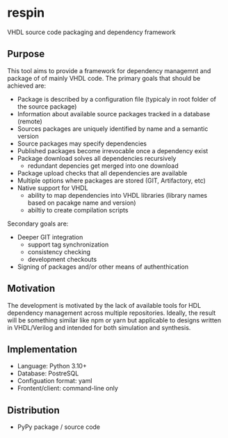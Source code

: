 # respin
VHDL source code packaging and dependency framework

## Purpose
This tool aims to provide a framework for dependency managemnt and package of of mainly VHDL code.
The primary goals that should be achieved are:
- Package is described by a configuration file (typicaly in root folder of the source package)
- Information about available source packages tracked in a database (remote)
- Sources packages are uniquely identified by name and a semantic version
- Source packages may specify dependencies
- Published packages become irrevocable once a dependency exist
- Package download solves all dependencies recursively
  - redundant depencies get merged into one download
- Package upload checks that all dependencies are available
- Multiple options where packages are stored (GIT, Artifactory, etc)
- Native support for VHDL
  - ability to map dependencies into VHDL libraries (library names based on pacakge name and version)
  - abiltiy to create compilation scripts

Secondary goals are:
- Deeper GIT integration
  - support tag synchronization
  - consistency checking
  - development checkouts
- Signing of packages and/or other means of authenthication

## Motivation
The development is motivated by the lack of available tools for HDL dependency management across multiple repositories.
Ideally, the result will be something similar like npm or yarn but applicable to designs written in VHDL/Verilog and
intended for both simulation and synthesis. 

## Implementation
- Language: Python 3.10+
- Database: PostreSQL
- Configuation format: yaml
- Frontent/client: command-line only

## Distribution
- PyPy package / source code

